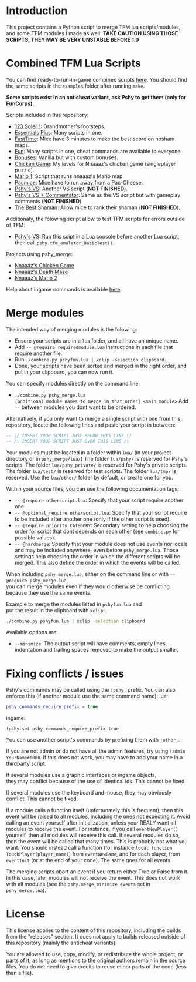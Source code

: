 # Introduction

This project contains a Python script to merge TFM lua scripts/modules,  
and some TFM modules I made as well.
**TAKE CAUTION USING THOSE SCRIPTS, THEY MAY BE VERY UNSTABLE BEFORE 1.0**



# Combined TFM Lua Scripts

You can find ready-to-run-in-game combined scripts [here](https://github.com/Pshy0/pshy_merge/releases/tag/latest).
You should find the same scripts in the `examples` folder after running `make`.

**Some scripts exist in an anticheat variant, ask Pshy to get them (only for FunCorps).**

Scripts included in this repository:
- [123 Soleil !](https://github.com/Pshy0/pshy_merge/releases/download/v0.7.16/pshy_123soleil.tfm.lua.txt): Grandmother's footsteps.
- [Essentials Plus](https://github.com/Pshy0/pshy_merge/releases/download/v0.7.16/pshy_essentials_plus.tfm.lua.txt): Many scripts in one.
- [FastTime](https://github.com/Pshy0/pshy_merge/releases/download/v0.7.16/pshy_fasttime.tfm.lua.txt): Mice have 3 minutes to make the best score on nosham maps.
- [Fun](https://github.com/Pshy0/pshy_merge/releases/download/v0.7.16/pshy_fun.tfm.lua.txt): Many scripts in one, cheat commands are available to everyone.
- [Bonuses](https://github.com/Pshy0/pshy_merge/releases/download/v0.7.16/pshy_mapdb_bonuses.tfm.lua.txt): Vanilla but with custom bonuses.
- [Chicken Game](https://github.com/Pshy0/pshy_merge/releases/download/v0.7.16/pshy_mapdb_chickengame.tfm.lua.txt): My levels for Nnaaaz's chicken game (singleplayer puzzle).
- [Mario 1](https://github.com/Pshy0/pshy_merge/releases/download/v0.7.16/pshy_mario.tfm.lua.txt): Script that runs nnaaaz's Mario map.
- [Pacmice](https://github.com/Pshy0/pshy_merge/releases/download/v0.7.16/pshy_pacmice.tfm.lua.txt): Mice have to run away from a Pac-Cheese.
- [Pshy's VS](https://github.com/Pshy0/pshy_merge/releases/download/v0.7.16/pshy_vs.tfm.lua.txt): Another VS script (**NOT FINISHED**).
- [Pshy's VS + Commentator](https://github.com/Pshy0/pshy_merge/releases/download/v0.7.16/pshy_vs_with_commentator.tfm.lua.txt): Same as the VS script but with gameplay comments (**NOT FINISHED**).
- [The Best Shaman](https://github.com/Pshy0/pshy_merge/releases/download/v0.8/pshy_thebestshaman.tfm.lua.txt): Allow mice to rank their shaman (**NOT FINISHED**).

Additionaly, the folowing script allow to test TFM scripts for errors outside of TFM:
- [Pshy's VS](https://github.com/Pshy0/pshy_merge/releases/download/v0.8/pshy_vs.tfm.lua.txt): Run this scipt in a Lua console before another Lua script, then call `pshy.tfm_emulator_BasicTest()`.

Projects using pshy_merge:
- [Nnaaaz's Chicken Game](https://pastebin.com/Zqgc4BXh)
- [Nnaaaz's Death Maze](https://github.com/nnaaaz/DeathMaze)
- [Nnaaaz's Mario 2](https://github.com/nnaaaz/Mario_TFM)

Help about ingame commands is available [here](./HELP.md).



# Merge modules

The intended way of merging modules is the folowing:
- Ensure your scripts are in a `lua` folder, and all have an unique name.
- Add `-- @require requiredmodule.lua` instructions in each file that require another file.
- Run `./combine.py pshyfun.lua | xclip -selection clipboard`.
- Done, your scripts have been sorted and merged in the right order, and put in your clipboard, you can now run it.

You can specify modules directly on the command line:
- `./combine.py pshy_merge.lua [additional_module_names_to_merge_in_that_order] <main_module>`
Add `--` between modules you dont want to be ordered.

Alternatively, if you only want to merge a single script with one from this repository, locate the following lines and paste your script in between:
```lua
-- \/ INSERT YOUR SCRIPT JUST BELOW THIS LINE \/
-- /\ INSERT YOUR SCRIPT JUST OVER THIS LINE /\
```

Your modules must be located in a folder within `lua/` (in your project directory or in `pshy_merge/lua/`)
The folder `lua/pshy/` is reserved for Pshy's scripts.
The folder `lua/pshy_private/` is reserved for Pshy's private scripts.
The folder `lua/test/` is reserved for test scripts.
The folder `lua/tmp/` is reserved.
Use the `lua/other/` folder by default, or create one for you.

Within your source files, you can use the following documentation tags:
- `-- @require otherscript.lua`: Specify that your script require another one.
- `-- @optional_require otherscript.lua`: Specify that your script require to be included after another one (only if the other script is used).
- `-- @require_priority CATEGORY`: Secondary setting to help choosing the order for script that dont depends on each other (see `combine.py` for possible values).
- `-- @hardmerge`: Specify that your module does not use events nor locals and may be included anywhere, even before `pshy_merge.lua`.
Those settings help choosing the order in which the different scripts will be merged.
This also define the order in which the events will be called.

When including `pshy_merge.lua`, either on the command line or with `-- @require pshy_merge.lua`,  
you can merge modules even if they would otherwise be conflicting because they use the same events.

Example to merge the modules listed in `pshyfun.lua` and  
put the result in the clipboard with `xclip`:
```bash
./combine.py pshyfun.lua | xclip -selection clipboard
```

Available options are:
 - `--minimize`: The output script will have comments, empty lines, indentation and trailing spaces removed to make the output smaller.



# Fixing conflicts / issues

Pshy's commands may be called using the `!pshy.` prefix. You can also enforce this (if another module use the same command name):
lua:
```lua
pshy.commands_require_prefix = true
```
ingame:
```
!pshy.set pshy.commands_require_prefix true
```
You can use another script's commands by prefixing them with `!other.`.

If you are not admin or do not have all the admin features, try using `!admin YourName#0000`.
If this does not work, you may have to add your name in a thirdparty script.

If several modules use a graphic interfaces or ingame objects,  
they may conflict because of the use of identical ids.
This cannot be fixed.

If several modules use the keyboard and mouse, they may obviously conflict.
This cannot be fixed.

If a module calls a function itself (unfortunately this is frequent), then this event will be raised to all modules, including the ones not expecting it.
Avoid calling an event yourself after initialization, unless your REALY want all modules to receive the event.
For instance, if you call `eventNewPlayer()` yourself, then all modules will receive this call.
If several modules do so, then the event will be called that many times.
This is probably not what you want.
You should instead call a function (for instance `local function TouchPlayer(player_name)`) from `eventNewGame`, and for each player, from `eventInit` (or at the end of your code).
The same goes for all events.

The merging scripts abort an event if you return either True or False from it.
In this case, later modules will not receive the event.
This does not work with all modules (see the `pshy.merge_minimize_events` set in `pshy_merge.lua`).



# License

This license applies to the content of this repository, including the builds from the "releases" section.
It does not apply to builds released outside of this repository (mainly the anticheat variants).

You are allowed to use, copy, modify, or redistribute the whole project, or parts of it, as long as mentions to the original authors remain in the source files.
You do not need to give credits to reuse minor parts of the code (less than a file).
